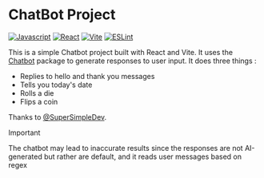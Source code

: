 # ChatBot Project


[![Javascript](https://img.shields.io/badge/JavaScript-323330?style=for-the-badge&logo=javascript&logoColor=F7DF1E)](https://www.javascript.com/)
[![React](https://img.shields.io/badge/React-20232A?style=for-the-badge&logo=react&logoColor=61DAFB)](https://reactjs.org/)
[![Vite](https://img.shields.io/badge/Vite-646CFF?style=for-the-badge&logo=vite&logoColor=FFD62B)](https://vitejs.dev/)
[![ESLint](https://img.shields.io/badge/ESLint-4BAA51?style=for-the-badge&logo=eslint&logoColor=white)](https://eslint.org/)

This is a simple Chatbot project built with React and Vite. It uses the [Chatbot](https://www.npmjs.com/package/supersimpledev) package to generate responses to user input. It does three things :
- Replies to hello and thank you messages
- Tells you today's date
- Rolls a die
- Flips a coin

Thanks to [@SuperSimpleDev](https://github.com/SuperSimpleDev).

> [!IMPORTANT]
> The chatbot may lead to inaccurate results since the responses are not AI-generated but rather are default, and it 
> reads user messages based on regex



